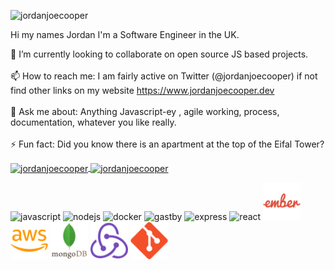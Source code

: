 <p align="left"> <img src="https://komarev.com/ghpvc/?username=jordanjoecooper" alt="jordanjoecooper" /> </p>
Hi my names Jordan I'm a Software Engineer in the UK.

👯 I’m currently looking to collaborate on open source JS based projects.
<br /><br />
📫 How to reach me: I am fairly active on Twitter (@jordanjoecooper) if not find other links on my website https://www.jordanjoecooper.dev
<br />
<br />
💬 Ask me about: Anything Javascript-ey , agile working, process, documentation, whatever you like really.
<br />
<br />
⚡ Fun fact: Did you know there is an apartment at the top of the Eifal Tower?

<a href="https://github.com/anuraghazra/github-readme-stats">
  <img align="center" src="https://github-readme-stats.vercel.app/api?username=jordanjoecooper&show_icons=true&theme=radical" alt="jordanjoecooper" />
</a>
<a href="https://github.com/anuraghazra/convoychat">
  <img align="center" src="https://github-readme-stats.vercel.app/api/top-langs/?username=jordanjoecooper&theme=radical" alt="jordanjoecooper" />
</a>
<p>
<img src="https://devicons.github.io/devicon/devicon.git/icons/javascript/javascript-original.svg" alt="javascript" width="60" height="60"/>
<img src="https://devicons.github.io/devicon/devicon.git/icons/nodejs/nodejs-original-wordmark.svg" alt="nodejs" width="60" height="60"/>
<img src="https://devicons.github.io/devicon/devicon.git/icons/docker/docker-original-wordmark.svg" alt="docker" width="60" height="60"/>
<img src="https://www.vectorlogo.zone/logos/gatsbyjs/gatsbyjs-icon.svg" alt="gastby" width="60" height="60"/>
<img src="https://devicons.github.io/devicon/devicon.git/icons/express/express-original-wordmark.svg" alt="express" width="60" height="60"/>
<img src="https://devicons.github.io/devicon/devicon.git/icons/react/react-original-wordmark.svg" alt="react" width="60" height="60"/>
<img src="https://github.com/devicons/devicon/blob/master/icons/ember/ember-original-wordmark.svg" alt="emberjs" width="60" height="60"/>
<img src="https://github.com/devicons/devicon/blob/master/icons/amazonwebservices/amazonwebservices-plain-wordmark.svg" alt="aws" width="60" height="60"/>
<img src="https://github.com/devicons/devicon/blob/master/icons/mongodb/mongodb-original-wordmark.svg" alt="mongodb" width="60" height="60"/> 
<img src="https://github.com/devicons/devicon/blob/master/icons/redux/redux-original.svg" alt="redux" width="60" height="60"/> 
<img src="https://github.com/devicons/devicon/blob/master/icons/git/git-original.svg" alt="git" width="60" height="60"/> 
</p>
